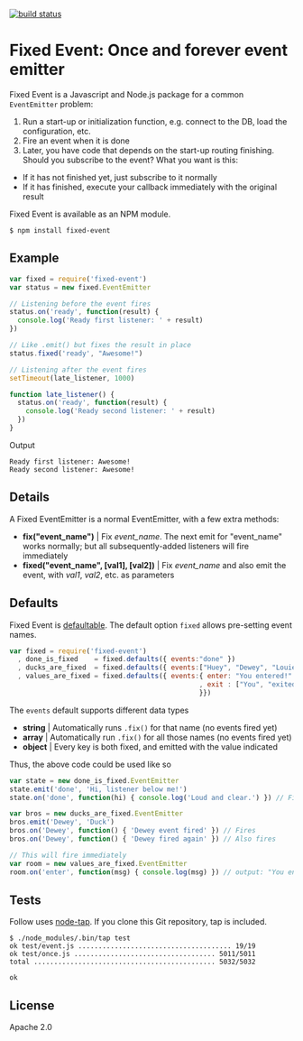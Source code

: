 [![build status](https://secure.travis-ci.org/iriscouch/fixed-event.png)](http://travis-ci.org/iriscouch/fixed-event)
# Fixed Event: Once and forever event emitter

Fixed Event is a Javascript and Node.js package for a common `EventEmitter` problem:

1. Run a start-up or initialization function, e.g. connect to the DB, load the configuration, etc.
1. Fire an event when it is done
1. Later, you have code that depends on the start-up routing finishing. Should you subscribe to the event? What you want is this:
  * If it has not finished yet, just subscribe to it normally
  * If it has finished, execute your callback immediately with the original result

Fixed Event is available as an NPM module.

    $ npm install fixed-event

## Example

```javascript
var fixed = require('fixed-event')
var status = new fixed.EventEmitter

// Listening before the event fires
status.on('ready', function(result) {
  console.log('Ready first listener: ' + result)
})

// Like .emit() but fixes the result in place
status.fixed('ready', "Awesome!")

// Listening after the event fires
setTimeout(late_listener, 1000)

function late_listener() {
  status.on('ready', function(result) {
    console.log('Ready second listener: ' + result)
  })
}
```

Output

    Ready first listener: Awesome!
    Ready second listener: Awesome!

## Details

A Fixed EventEmitter is a normal EventEmitter, with a few extra methods:

* **fix("event_name")** | Fix *event_name*. The next emit for "event_name" works normally; but all subsequently-added listeners will fire immediately
* **fixed("event_name", [val1], [val2])** | Fix *event_name* and also emit the event, with *val1*, *val2*, etc. as parameters

## Defaults

Fixed Event is [defaultable][def]. The default option `fixed` allows pre-setting event names.

```javascript
var fixed = require('fixed-event')
  , done_is_fixed    = fixed.defaults({ events:"done" })
  , ducks_are_fixed  = fixed.defaults({ events:["Huey", "Dewey", "Louie"] })
  , values_are_fixed = fixed.defaults({ events:{ enter: "You entered!"
                                               , exit : ["You", "exited"]
                                               }})
```

The `events` default supports different data types

* **string** | Automatically runs `.fix()` for that name (no events fired yet)
* **array** | Automatically run `.fix()` for all those names (no events fired yet)
* **object** | Every key is both fixed, and emitted with the value indicated

Thus, the above code could be used like so

```javascript
var state = new done_is_fixed.EventEmitter
state.emit('done', 'Hi, listener below me!')
state.on('done', function(hi) { console.log('Loud and clear.') }) // Fires

var bros = new ducks_are_fixed.EventEmitter
bros.emit('Dewey', 'Duck')
bros.on('Dewey', function() { 'Dewey event fired' }) // Fires
bros.on('Dewey', function() { 'Dewey fired again' }) // Also fires

// This will fire immediately
var room = new values_are_fixed.EventEmitter
room.on('enter', function(msg) { console.log(msg) }) // output: "You entered!"
```

## Tests

Follow uses [node-tap][tap]. If you clone this Git repository, tap is included.

    $ ./node_modules/.bin/tap test
    ok test/event.js ...................................... 19/19
    ok test/once.js ................................... 5011/5011
    total ............................................. 5032/5032

    ok

## License

Apache 2.0

[tap]: https://github.com/isaacs/node-tap
[def]: https://github.com/iriscouch/defaultable

